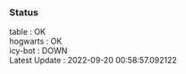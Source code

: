 ### Status


table : OK  
hogwarts : OK  
icy-bot : DOWN  
Latest Update : 2022-09-20 00:58:57.092122
